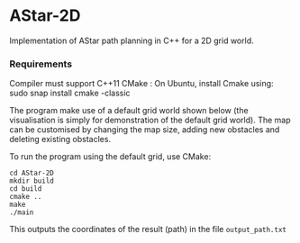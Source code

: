 # AStar-2D
Implementation of AStar path planning in C++ for a 2D grid world.

### Requirements
Compiler must support C++11
CMake : On Ubuntu, install Cmake using:
    sudo snap install cmake -classic
  

The program make use of a default grid world shown below (the visualisation is simply for demonstration of the default grid world).
The map can be customised by changing the map size, adding new obstacles and deleting existing obstacles. 

To run the program using the default grid, use CMake:

    cd AStar-2D
    mkdir build
    cd build
    cmake ..
    make
    ./main
    
This outputs the coordinates of the result (path) in the file `output_path.txt`
